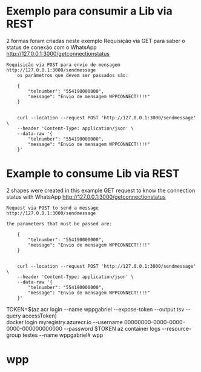 # Exemplo para consumir a Lib via REST

2 formas foram criadas neste exemplo
	Requisição via GET para saber o status de conexão com o WhatsApp
	http://127.0.0.1:3000/getconnectionstatus

	Requisição via POST para envio de mensagem 
	http://127.0.0.1:3000/sendmessage
		os parâmetros que devem ser passados são:

		{
			"telnumber": "554190000000",
			"message": "Envio de mensagem WPPCONNECT!!!!"
		}


		curl --location --request POST 'http://127.0.0.1:3000/sendmessage' \
		--header 'Content-Type: application/json' \
		--data-raw '{
			"telnumber": "554190000000",
			"message": "Envio de mensagem WPPCONNECT!!!!"
		}'		


# Example to consume Lib via REST

2 shapes were created in this example
	GET request to know the connection status with WhatsApp
	http://127.0.0.1:3000/getconnectionstatus


	Request via POST to send a message
	http://127.0.0.1:3000/sendmessage

	the parameters that must be passed are:

		{
			"telnumber": "554190000000",
			"message": "Envio de mensagem WPPCONNECT!!!!"
		}


		curl --location --request POST 'http://127.0.0.1:3000/sendmessage' \
		--header 'Content-Type: application/json' \
		--data-raw '{
			"telnumber": "554190000000",
			"message": "Envio de mensagem WPPCONNECT!!!!"
		}'		


TOKEN=$(az acr login --name wppgabriel --expose-token --output tsv --query accessToken)  
docker login myregistry.azurecr.io --username 00000000-0000-0000-0000-000000000000 --password $TOKEN
az container logs --resource-group testes --name wppgabriel# wpp
# wpp
